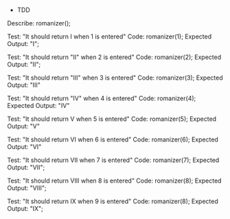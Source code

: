 * TDD

Describe: romanizer();

Test: "It should return I when 1 is entered"
Code: romanizer(1);
Expected Output: "I";

Test: "It should return "II" when 2 is entered"
Code: romanizer(2);
Expected Output: "II";

Test: "It should return "III" when 3 is entered"
Code: romanizer(3);
Expected Output: "III"

Test: "It should return "IV" when 4 is entered"
Code: romanizer(4);
Expected Output: "IV"

Test: "It should return V when 5 is entered"
Code: romanizer(5);
Expected Output: "V"

Test: "It should return VI when 6 is entered"
Code: romanizer(6);
Expected Output: "VI"

Test: "It should return VII when 7 is entered"
Code: romanizer(7);
Expected Output: "VII";

Test: "It should return VIII when 8 is entered"
Code: romanizer(8);
Expected Output: "VIII";

Test: "It should return IX when 9 is entered"
Code: romanizer(8);
Expected Output: "IX";
